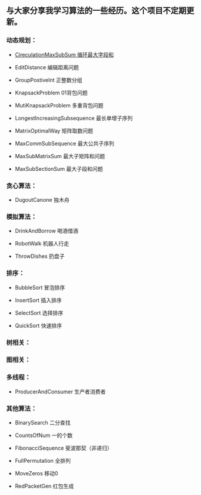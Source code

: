 与大家分享我学习算法的一些经历。这个项目不定期更新。
-
### 动态规划：

  * [CireculationMaxSubSum 循环最大字段和]()
  
  * EditDistance 编辑距离问题

  * GroupPostiveInt 正整数分组

  * KnapsackProblem 01背包问题

  * MutiKnapsackProblem 多重背包问题

  * LongestIncreasingSubsequence 最长单增子序列

  * MatrixOptimalWay 矩阵取数问题

  * MaxCommSubSequence 最大公共子序列

  * MaxSubMatrixSum 最大子矩阵和问题

  * MaxSubSectionSum 最大子段和问题

### 贪心算法：

  * DugoutCanone 独木舟

### 模拟算法：

  * DrinkAndBorrow 喝酒借酒

  * RobotWalk 机器人行走

  * ThrowDishes 扔盘子

### 排序：

  * BubbleSort 冒泡排序

  * InsertSort 插入排序

  * SelectSort 选择排序

  * QuickSort 快速排序

### 树相关：

### 图相关：

### 多线程：

  * ProducerAndConsumer 生产者消费者

### 其他算法：

  * BinarySearch 二分查找

  * CountsOfNum 一的个数

  * FibonacciSequence 斐波那契（非递归）

  * FullPermutation 全排列

  * MoveZeros 移动0

  * RedPacketGen 红包生成
